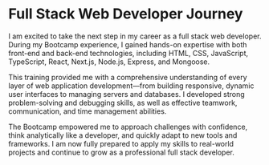 # Full Stack Web Developer Journey

I am excited to take the next step in my career as a full stack web developer. During my Bootcamp experience, I gained hands-on expertise with both front-end and back-end technologies, including HTML, CSS, JavaScript, TypeScript, React, Next.js, Node.js, Express, and Mongoose.

This training provided me with a comprehensive understanding of every layer of web application development—from building responsive, dynamic user interfaces to managing servers and databases. I developed strong problem-solving and debugging skills, as well as effective teamwork, communication, and time management abilities.

The Bootcamp empowered me to approach challenges with confidence, think analytically like a developer, and quickly adapt to new tools and frameworks. I am now fully prepared to apply my skills to real-world projects and continue to grow as a professional full stack developer.